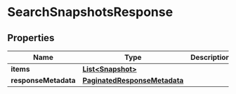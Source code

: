 

# SearchSnapshotsResponse


## Properties

Name | Type | Description | Notes
------------ | ------------- | ------------- | -------------
**items** | [**List&lt;Snapshot&gt;**](Snapshot.md) |  |  [optional]
**responseMetadata** | [**PaginatedResponseMetadata**](PaginatedResponseMetadata.md) |  |  [optional]



